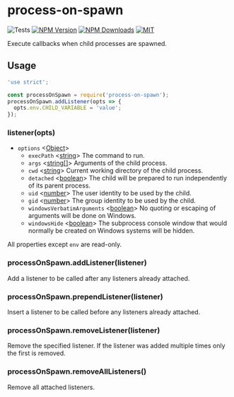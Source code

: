 # process-on-spawn

![Tests][tests-status]
[![NPM Version][npm-image]][npm-url]
[![NPM Downloads][downloads-image]][downloads-url]
[![MIT][license-image]](LICENSE)

Execute callbacks when child processes are spawned.

## Usage

```js
'use strict';

const processOnSpawn = require('process-on-spawn');
processOnSpawn.addListener(opts => {
  opts.env.CHILD_VARIABLE = 'value';
});
```

### listener(opts)

* `options` \<[Object]\>
  * `execPath` \<[string]\> The command to run.
  * `args` \<[string\[\]][string]\> Arguments of the child process.
  * `cwd` \<[string]\> Current working directory of the child process.
  * `detached` \<[boolean]\> The child will be prepared to run independently of its parent process.
  * `uid` \<[number]\> The user identity to be used by the child.
  * `gid` \<[number]\> The group identity to be used by the child.
  * `windowsVerbatimArguments` \<[boolean]\> No quoting or escaping of arguments will be done on Windows.
  * `windowsHide` \<[boolean]\> The subprocess console window that would normally be created on Windows systems will be hidden.

All properties except `env` are read-only.

### processOnSpawn.addListener(listener)

Add a listener to be called after any listeners already attached.

### processOnSpawn.prependListener(listener)

Insert a listener to be called before any listeners already attached.

### processOnSpawn.removeListener(listener)

Remove the specified listener.  If the listener was added multiple times only
the first is removed.

### processOnSpawn.removeAllListeners()

Remove all attached listeners.

[npm-image]: https://img.shields.io/npm/v/process-on-spawn.svg
[npm-url]: https://npmjs.org/package/process-on-spawn
[tests-status]: https://github.com/cfware/process-on-spawn/workflows/Tests/badge.svg
[downloads-image]: https://img.shields.io/npm/dm/process-on-spawn.svg
[downloads-url]: https://npmjs.org/package/process-on-spawn
[license-image]: https://img.shields.io/npm/l/process-on-spawn.svg
[Object]: https://developer.mozilla.org/en-US/docs/Web/JavaScript/Reference/Global_Objects/Object
[string]: https://developer.mozilla.org/en-US/docs/Web/JavaScript/Data_structures#String_type
[boolean]: https://developer.mozilla.org/en-US/docs/Web/JavaScript/Data_structures#Boolean_type
[number]: https://developer.mozilla.org/en-US/docs/Web/JavaScript/Data_structures#Number_type
